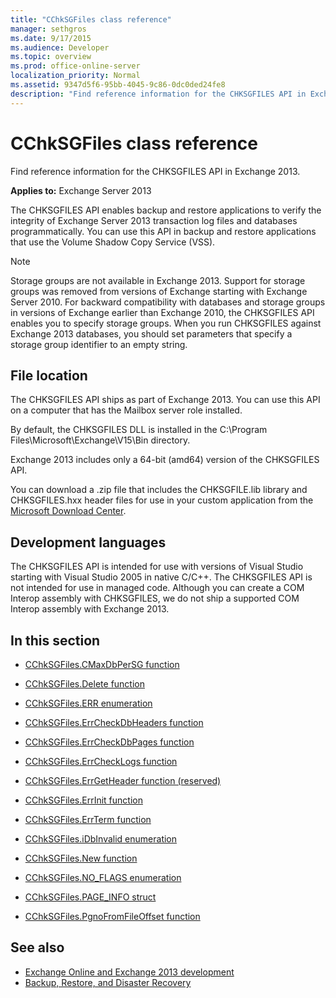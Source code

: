 ```yaml
---
title: "CChkSGFiles class reference"
manager: sethgros
ms.date: 9/17/2015
ms.audience: Developer
ms.topic: overview
ms.prod: office-online-server
localization_priority: Normal
ms.assetid: 9347d5f6-95bb-4045-9c86-0dc0ded24fe8
description: "Find reference information for the CHKSGFILES API in Exchange 2013."
---
```


# CChkSGFiles class reference

Find reference information for the CHKSGFILES API in Exchange 2013.
  
**Applies to:** Exchange Server 2013 
  
The CHKSGFILES API enables backup and restore applications to verify the integrity of Exchange Server 2013 transaction log files and databases programmatically. You can use this API in backup and restore applications that use the Volume Shadow Copy Service (VSS).
  
> [!NOTE]
> Storage groups are not available in Exchange 2013. Support for storage groups was removed from versions of Exchange starting with Exchange Server 2010. For backward compatibility with databases and storage groups in versions of Exchange earlier than Exchange 2010, the CHKSGFILES API enables you to specify storage groups. When you run CHKSGFILES against Exchange 2013 databases, you should set parameters that specify a storage group identifier to an empty string. 
  
## File location
<a name="bk_fileslocation"> </a>

The CHKSGFILES API ships as part of Exchange 2013. You can use this API on a computer that has the Mailbox server role installed. 
  
By default, the CHKSGFILES DLL is installed in the C:\Program Files\Microsoft\Exchange\V15\Bin directory.
  
Exchange 2013 includes only a 64-bit (amd64) version of the CHKSGFILES API. 
  
You can download a .zip file that includes the CHKSGFILE.lib library and CHKSGFILES.hxx header files for use in your custom application from the [Microsoft Download Center](http://www.microsoft.com/en-us/download/details.aspx?id=36802).
  
## Development languages
<a name="bk_developmentlanguages"> </a>

The CHKSGFILES API is intended for use with versions of Visual Studio starting with Visual Studio 2005 in native C/C++. The CHKSGFILES API is not intended for use in managed code. Although you can create a COM Interop assembly with CHKSGFILES, we do not ship a supported COM Interop assembly with Exchange 2013.
  
## In this section
<a name="bk_inthissection"> </a>

- [CChkSGFiles.CMaxDbPerSG function](cchksgfiles-cmaxdbpersg-function.md)
    
- [CChkSGFiles.Delete function](cchksgfiles-delete-function.md)
    
- [CChkSGFiles.ERR enumeration](cchksgfiles-err-enumeration.md)
    
- [CChkSGFiles.ErrCheckDbHeaders function](cchksgfiles-errcheckdbheaders-function.md)
    
- [CChkSGFiles.ErrCheckDbPages function](cchksgfiles-errcheckdbpages-function.md)
    
- [CChkSGFiles.ErrCheckLogs function](cchksgfiles-errchecklogs-function.md)
    
- [CChkSGFiles.ErrGetHeader function (reserved)](cchksgfiles-errgetheader-function-reserved.md)
    
- [CChkSGFiles.ErrInit function](cchksgfiles-errinit-function.md)
    
- [CChkSGFiles.ErrTerm function](cchksgfiles-errterm-function.md)
    
- [CChkSGFiles.iDbInvalid enumeration](cchksgfiles-idbinvalid-enumeration.md)
    
- [CChkSGFiles.New function](cchksgfiles-new-function.md)
    
- [CChkSGFiles.NO_FLAGS enumeration](cchksgfiles-no_flags-enumeration.md)
    
- [CChkSGFiles.PAGE_INFO struct](cchksgfiles-page_info-struct.md)
    
- [CChkSGFiles.PgnoFromFileOffset function](cchksgfiles-pgnofromfileoffset-function.md)
    
## See also

- [Exchange Online and Exchange 2013 development](http://msdn.microsoft.com/library/f33d1093-75ba-4ff2-8d15-b0bf73a401bf%28Office.15%29.aspx)
- [Backup, Restore, and Disaster Recovery](http://technet.microsoft.com/en-us/library/dd876874)
    

